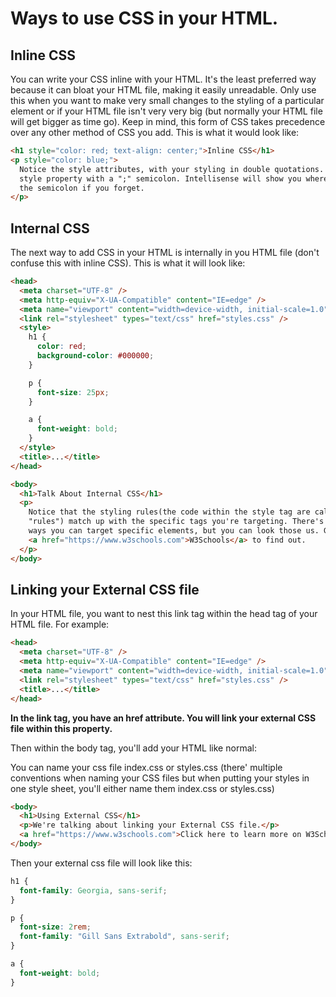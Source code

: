 # Ways to use CSS in your HTML.

## Inline CSS

<p>You can write your CSS inline with your HTML. It's the least preferred way because it can bloat your HTML file, making it easily unreadable. Only use this when you want to make very small changes to the styling of a particular element or if your HTML file isn't very very big (but normally your HTML file will get bigger as time go). Keep in mind, this form of CSS takes precedence over any other method of CSS you add. This is what it would look like:</p>

```html
<h1 style="color: red; text-align: center;">Inline CSS</h1>
<p style="color: blue;">
  Notice the style attributes, with your styling in double quotations. You end a
  style property with a ";" semicolon. Intellisense will show you where to put
  the semicolon if you forget.
</p>
```

## Internal CSS

<p>The next way to add CSS in your HTML is internally in you HTML file (don't confuse this with inline CSS). This is what it will look like:</p>

```html
<head>
  <meta charset="UTF-8" />
  <meta http-equiv="X-UA-Compatible" content="IE=edge" />
  <meta name="viewport" content="width=device-width, initial-scale=1.0" />
  <link rel="stylesheet" types="text/css" href="styles.css" />
  <style>
    h1 {
      color: red;
      background-color: #000000;
    }

    p {
      font-size: 25px;
    }

    a {
      font-weight: bold;
    }
  </style>
  <title>...</title>
</head>

<body>
  <h1>Talk About Internal CSS</h1>
  <p>
    Notice that the styling rules(the code within the style tag are called
    "rules") match up with the specific tags you're targeting. There's other
    ways you can target specific elements, but you can look those us. Go to
    <a href="https://www.w3schools.com">W3Schools</a> to find out.
  </p>
</body>
```

## Linking your External CSS file

<p>In your HTML file, you want to nest this link tag within the head tag of your HTML file. For example:</p>

```html
<head>
  <meta charset="UTF-8" />
  <meta http-equiv="X-UA-Compatible" content="IE=edge" />
  <meta name="viewport" content="width=device-width, initial-scale=1.0" />
  <link rel="stylesheet" types="text/css" href="styles.css" />
  <title>...</title>
</head>
```

<p style="font-weight: bold;">In the link tag, you have an href attribute. You will link your external CSS file within this property.</p>

<p>Then within the body tag, you'll add your HTML like normal:</p>

<p>You can name your css file index.css or styles.css (there' multiple conventions when naming your CSS files but when putting your styles in one style sheet, you'll either name them index.css or styles.css)</p>

```html
<body>
  <h1>Using External CSS</h1>
  <p>We're talking about linking your External CSS file.</p>
  <a href="https://www.w3schools.com">Click here to learn more on W3Schools.</a>
</body>
```

<p>Then your external css file will look like this:</p>

```css
h1 {
  font-family: Georgia, sans-serif;
}

p {
  font-size: 2rem;
  font-family: "Gill Sans Extrabold", sans-serif;
}

a {
  font-weight: bold;
}
```
